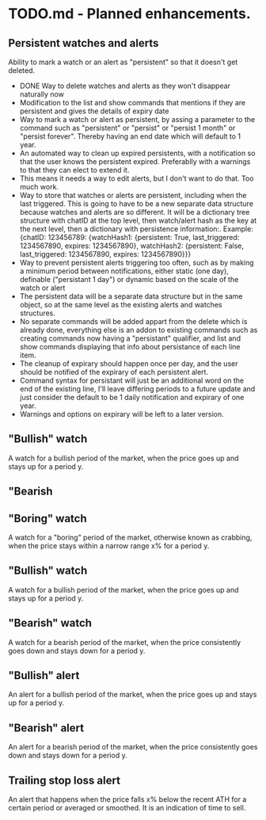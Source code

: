 # TODO.md - Planned enhancements.

## Persistent watches and alerts

Ability to mark a watch or an alert as "persistent" so that it doesn't get deleted.

* DONE Way to delete watches and alerts as they won't disappear naturally now
* Modification to the list and show commands that mentions if they are persistent and gives the details of expiry date
* Way to mark a watch or alert as persistent, by assing a parameter to the command such as "persistent" or "persist" or "persist 1 month" or "persist forever". Thereby having an end date which will default to 1 year.
* An automated way to clean up expired persistents, with a notification so that the user knows the persistent expired. Preferablly with a warnings to that they can elect to extend it. 
* This means it needs a way to edit alerts, but I don't want to do that. Too much work.
* Way to store that watches or alerts are persistent, including when the last triggered. This is going to have to be a new separate data structure because watches and alerts are so different. It will be a dictionary tree structure with chatID at the top level, then watch/alert hash as the key at the next level, then a dictionary with persistence information:.
Example: {chatID: 123456789: {watchHash1: {persistent: True, last_triggered: 1234567890, expires: 1234567890}, watchHash2: {persistent: False, last_triggered: 1234567890, expires: 1234567890}}}
* Way to prevent persistent alerts triggering too often, such as by making a minimum period between notifications, either static (one day), definable ("persistant 1 day") or dynamic based on the scale of the watch or alert
* The persistent data will be a separate data structure but in the same object, so at the same level as the existing alerts and watches structures.
* No separate commands will be added appart from the delete which is already done, everything else is an addon to existing commands such as creating commands now having a "persistant" qualifier, and list and show commands displaying that info about persistance of each line item.
* The cleanup of expirary should happen once per day, and the user should be notified of the expirary of each persistent alert.
* Command syntax for persistant will just be an additional word on the end of the existing line, I'll leave differing periods to a future update and just consider the default to be 1 daily notification and expirary of one year.
* Warnings and options on expirary will be left to a later version.

## "Bullish" watch

A watch for a bullish period of the market, when the price goes up and stays up for a period y.


## "Bearish

## "Boring" watch

A watch for a "boring" period of the market, otherwise known as crabbing, when the price stays within a narrow range x% for a period y.


## "Bullish" watch

A watch for a bullish period of the market, when the price goes up and stays up for a period y.


## "Bearish" watch

A watch for a bearish period of the market, when the price consistently goes down and stays down for a period y.


## "Bullish" alert

An alert for a bullish period of the market, when the price goes up and stays up for a period y.


## "Bearish" alert

An alert for a bearish period of the market, when the price consistently goes down and stays down for a period y.

## Trailing stop loss alert

An alert that happens when the price falls x% below the recent ATH for a certain period or averaged or smoothed. It is an indication of time to sell.


